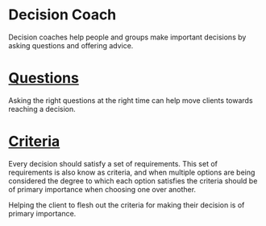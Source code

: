# Decision Coach
Decision coaches help people and groups make important decisions by asking questions and offering advice.

# [Questions](questions.md)
Asking the right questions at the right time can help move clients towards reaching a decision.  

# [Criteria](criteria.md)
Every decision should satisfy a set of requirements. 
This set of requirements is also know as criteria, and when multiple options are being considered the degree to which each option satisfies the criteria should be of primary importance when choosing one over another.

Helping the client to flesh out the criteria for making their decision is of primary importance.

